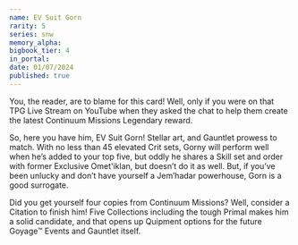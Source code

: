 ```yaml
---
name: EV Suit Gorn
rarity: 5
series: snw
memory_alpha:
bigbook_tier: 4
in_portal:
date: 01/07/2024
published: true
---
```


You, the reader, are to blame for this card! Well, only if you were on that TPG Live Stream on YouTube when they asked the chat to help them create the latest Continuum Missions Legendary reward. 

So, here you have him, EV Suit Gorn! Stellar art, and Gauntlet prowess to match. With no less than 45 elevated Crit sets, Gorny will perform well when he’s added to your top five, but oddly he shares a Skill set and order with former Exclusive Omet'iklan, but doesn’t do it as well. But, if you’ve been unlucky and don’t have yourself a Jem’hadar powerhouse, Gorn is a good surrogate. 

Did you get yourself four copies from Continuum Missions? Well, consider a Citation to finish him! Five Collections including the tough Primal makes him a solid candidate, and that opens up Quipment options for the future Goyage™ Events and Gauntlet itself.
